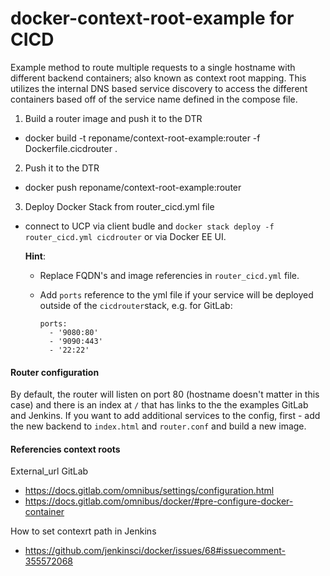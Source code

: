 docker-context-root-example for CICD 
====================================

Example method to route multiple requests to a single hostname with different backend containers; also known as context root mapping.  This utilizes the internal DNS based service discovery to access the different containers based off of the service name defined in the compose file.

1) Build a router image and push it to the DTR
  * docker build -t reponame/context-root-example:router -f Dockerfile.cicdrouter .

2) Push it to the DTR
  * docker push reponame/context-root-example:router

3) Deploy Docker Stack from router_cicd.yml file 
  * connect to UCP via client budle and `docker stack deploy -f router_cicd.yml cicdrouter` or via Docker EE UI.

    **Hint**: 
    * Replace FQDN's and image referencies in `router_cicd.yml` file. 
    * Add `ports` reference to the yml file if your service will be deployed outside of the `cicdrouter`stack, e.g. for GitLab:

          ports:
            - '9080:80'
            - '9090:443'
            - '22:22'

#### Router configuration

By default, the router will listen on port 80 (hostname doesn't matter in this case) and there is an index at `/` that has links to the the examples GitLab and Jenkins.
If you want to add additional services to the config, first - add the new backend to `index.html` and `router.conf` and build a new image.

#### Referencies context roots

 External_url GitLab 
 - https://docs.gitlab.com/omnibus/settings/configuration.html
 - https://docs.gitlab.com/omnibus/docker/#pre-configure-docker-container
 
 How to set contexrt path in Jenkins
 - https://github.com/jenkinsci/docker/issues/68#issuecomment-355572068


